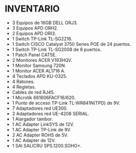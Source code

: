# **INVENTARIO**

- 3 Equipos de 16GB DELL ORJ3.
- 3 Equipos APD ORH2.
- 2 Equipos APD ORI3.
- 1 Switch TP-Link TL-SG2216.
- 1 Switch CISCO Catalyst 3750 Series POE de 24 puertos.
- 1 Switch TP-Link TL-SG2008 de 8 puertos.
- 1 Patch Panel CAT5E.
- 2 Monitores ACER V193HQV.
- 1 Monitor Samsung 720N.
- 1 Monitor ACER AL1716 A.
- 4 Teclados APD KU-0325.
- 4 Ratones.
- 4 Regletas.
- Cables de red RJ45.
- 1 Microtik 661606FACF16/620.
- 1 Punto de acceso TP-Link TL-WR841N(TPD) de 9V.
- 7 Adaptadores red UE300.
- 2 Adaptadores red UE-4208 SERIAL.
- 1 Alargador tambor.
- 1 AC Adapter LinkSYS de 12V.
- 1 AC Adapter TP-Link de 9V.
- 2 AC Adapter ROHS de 5V.
- 1 AC Adapter de 12V.
- 1 SAI SALICRU SPS.1200.SOHO+.
